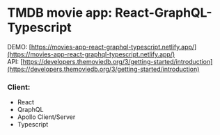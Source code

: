 # TMDB movie app: React-GraphQL-Typescript

DEMO: [https://movies-app-react-graphql-typescript.netlify.app/](https://movies-app-react-graphql-typescript.netlify.app/)  
API: [https://developers.themoviedb.org/3/getting-started/introduction](https://developers.themoviedb.org/3/getting-started/introduction)  

### Client: 
* React 
* QraphQL
* Apollo Client/Server 
* Typescript
